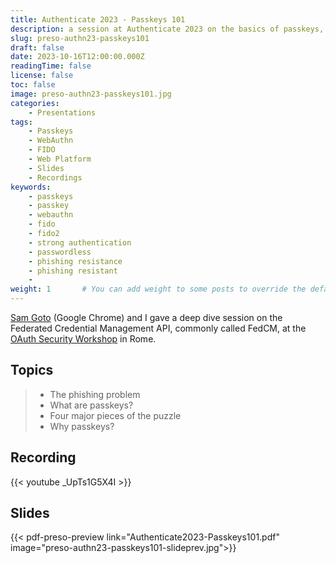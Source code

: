 ```yaml
---
title: Authenticate 2023 - Passkeys 101
description: a session at Authenticate 2023 on the basics of passkeys, phishing resistance, some history, and a look at the future
slug: preso-authn23-passkeys101
draft: false
date: 2023-10-16T12:00:00.000Z
readingTime: false
license: false
toc: false
image: preso-authn23-passkeys101.jpg
categories:
    - Presentations
tags:
    - Passkeys
    - WebAuthn
    - FIDO
    - Web Platform
    - Slides
    - Recordings
keywords: 
    - passkeys
    - passkey
    - webauthn
    - fido
    - fido2
    - strong authentication
    - passwordless
    - phishing resistance
    - phishing resistant
    - 
weight: 1       # You can add weight to some posts to override the default sorting (date descending)
---
```


[Sam Goto](https://code.sgo.to/) (Google Chrome) and I gave a deep dive session on the Federated Credential Management API, commonly called FedCM, at the [OAuth Security Workshop](https://oauth.secworkshop.events/osw2024) in Rome.

## Topics

> - The phishing problem
> - What are passkeys?
> - Four major pieces of the puzzle
> - Why passkeys?

## Recording

{{< youtube _UpTs1G5X4I >}}

## Slides

{{< pdf-preso-preview link="Authenticate2023-Passkeys101.pdf" image="preso-authn23-passkeys101-slideprev.jpg">}}
